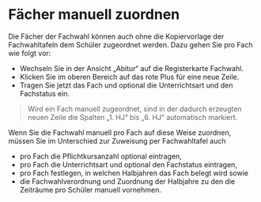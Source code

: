 # Fächer manuell zuordnen

Die Fächer der Fachwahl können auch ohne die Kopiervorlage der Fachwahltafeln dem Schüler zugeordnet werden. Dazu gehen Sie pro Fach wie folgt vor:
*	Wechseln Sie in der Ansicht „Abitur“ auf die Registerkarte Fachwahl.
*	Klicken Sie im oberen Bereich auf das rote Plus für eine neue Zeile.
*	Tragen Sie jetzt das Fach und optional die Unterrichtsart und den Fachstatus ein.

>Wird ein Fach manuell zugeordnet, sind in der dadurch erzeugten neuen Zeile die Spalten „1. HJ“ bis „6. HJ“ automatisch markiert.


Wenn Sie die Fachwahl manuell pro Fach auf diese Weise zuordnen, müssen Sie im Unterschied zur Zuweisung per Fachwahltafel auch 
*	pro Fach die Pflichtkursanzahl optional eintragen,
*	pro Fach die Unterrichtsart und optional den Fachstatus eintragen,
*	pro Fach festlegen, in welchen Halbjahren das Fach belegt wird sowie
*	die Fachwahlverordnung und Zuordnung der Halbjahre zu den die Zeiträume pro Schüler manuell vornehmen.
